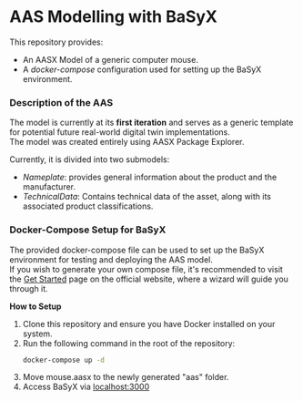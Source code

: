 
# AAS Modelling with BaSyX

This repository provides:

- An AASX Model of a generic computer mouse.
- A *docker-compose* configuration used for setting up the BaSyX environment.

### Description of the AAS

The model is currently at its **first iteration** and serves as a generic template for potential future real-world digital twin implementations.\
The model was created entirely using AASX Package Explorer.

Currently, it is divided into two submodels:
- *Nameplate*: provides general information about the product and the manufacturer.
- *TechnicalData*: Contains technical data of the asset, along with its associated product classifications.

### Docker-Compose Setup for BaSyX
The provided docker-compose file can be used to set up the BaSyX environment for testing and deploying the AAS model.\
If you wish to generate your own compose file, it's recommended to visit the [Get Started](https://basyx.org/get-started/introduction) page on the official website, where a wizard will guide you through it.

**How to Setup**

1. Clone this repository and ensure you have Docker installed on your system.
2. Run the following command in the root of the repository:
    ```bash
    docker-compose up -d
    ```
3. Move mouse.aasx to the newly generated "aas" folder.
4. Access BaSyX via [localhost:3000](http://localhost:3000/)

